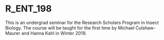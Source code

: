 # R_ENT_198

This is an undergrad seminar for the Research Scholars Program in Insect Biology. The course will be taught for the first time by Michael Culshaw-Maurer and Hanna Kahl in Winter 2019.